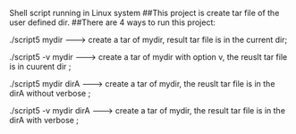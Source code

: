 Shell script running in Linux system
##This project is create tar file of the user defined dir.
##There are 4 ways to run this project:

./script5 mydir ---> create a tar of mydir, result tar file is in the current dir;

./script5 -v mydir ---> create a tar of mydir with option v, the reuslt tar file is in cuurent dir ;

./script5 mydir dirA ---> create a tar of mydir, the reuslt tar file is in the dirA without verbose ;

./script5 -v mydir dirA --->  create a tar of mydir, the result tar file is in the dirA with verbose ;


